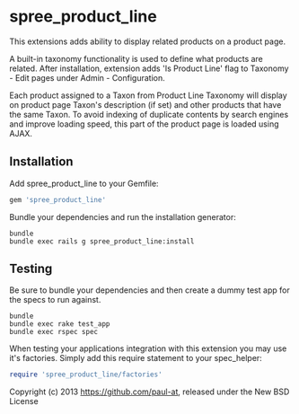 spree_product_line
================

This extensions adds ability to display related products on a product page.

A built-in taxonomy functionality is used to define what products are related.
After installation, extension adds 'Is Product Line' flag to Taxonomy - Edit
pages under Admin - Configuration.

Each product assigned to a Taxon from Product Line Taxonomy will
display on product page Taxon's description (if set) and other products that
have the same Taxon. To avoid indexing of duplicate contents by search engines
and improve loading speed, this part of the product page is loaded using AJAX.

Installation
------------

Add spree_product_line to your Gemfile:

```ruby
gem 'spree_product_line'
```

Bundle your dependencies and run the installation generator:

```shell
bundle
bundle exec rails g spree_product_line:install
```

Testing
-------

Be sure to bundle your dependencies and then create a dummy test app for the specs to run against.

```shell
bundle
bundle exec rake test_app
bundle exec rspec spec
```

When testing your applications integration with this extension you may use it's factories.
Simply add this require statement to your spec_helper:

```ruby
require 'spree_product_line/factories'
```

Copyright (c) 2013 https://github.com/paul-at, released under the New BSD License
